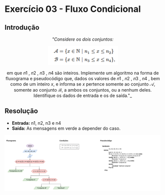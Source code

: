 # Exercício 03 - Fluxo Condicional
  
## Introdução 
<div align="center">

_"Considere os dois conjuntos:_

![](../../imagens/3en-03.png)


em que 𝑛1
, 𝑛2
, 𝑛3
, 𝑛4
 são inteiros. Implemente um algoritmo na forma de fluxograma
e pseudocódigo que, dados os valores de 𝑛1
, 𝑛2
, 𝑛3
, 𝑛4
, bem como de um inteiro 𝑥,
e informa se 𝑥 pertence somente ao conjunto 𝒜, somente ao conjunto ℬ, a ambos
os conjuntos, ou a nenhum deles. Identifique os dados de entrada e os de saída."_

</div>

## Resolução

- **Entrada:** n1, n2, n3 e n4
- **Saída:** As mensagens em verde a depender do caso.

<div align="center">


![](../../imagens/3ex-03.png)

</div>
